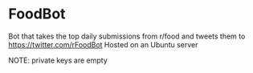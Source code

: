 # FoodBot

Bot that takes the top daily submissions from r/food and tweets them to https://twitter.com/rFoodBot
Hosted on an Ubuntu server

NOTE:
private keys are empty
